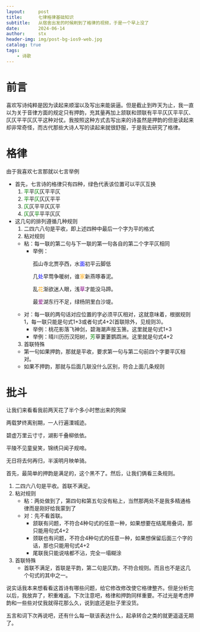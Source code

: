 ```yaml
---
layout:     post
title:      七律格律基础知识
subtitle:   从宿舍出发的时候刷到了格律的视频，于是一个早上没了
date:       2024-06-14
author:     stx
header-img: img/post-bg-ios9-web.jpg
catalog: true
tags:
    - 诗歌
---
```


# 前言
喜欢写诗纯粹是因为读起来顺溜以及写出来能装逼。但是截止到昨天为止，我一直以为关于音律方面的规定只有押韵，充其量再加上颔联和颈联有平平仄仄平平仄、仄仄平平仄仄平这种对仗。我按照这种方式去写出来的诗虽然是押韵的但是读起来却非常奇怪，而古代那些大诗人写的读起来就很舒服，于是我去研究了格律。

# 格律
由于我喜欢七言那就以七言举例
- 首先，七言诗的格律只有四种，绿色代表该位置可以平仄互换
  1. <font color=green>平</font>平<font color=green>仄</font>仄平平仄
  2. <font color=green>平</font>平<font color=green>仄</font>仄仄平平
  3. <font color=green>仄</font>仄平平仄仄平
  4. <font color=green>仄</font>仄<font color=green>平</font>平平仄仄
- 这几句的排列遵循几种规则
  1. 二四六八句是平收，即上述四种中最后一个字为平的格式
  2. 粘对规则
    - 粘：每一联的第二句与下一联的第一句各自的第二个字平仄相同
      - 举例：<p align="left">孤山寺北贾亭西，水<font color=blue>面</font>初平云脚低</p><p align="left">几<font color=blue>处</font>早莺争暖树，谁<font color=orange>家</font>新燕啄春泥。</p><p align="left">乱<font color=orange>花</font>渐欲迷人眼，浅<font color=purple>草</font>才能没马蹄。</p><p align="left">最<font color=purple>爱</font>湖东行不足，绿杨阴里白沙堤。</p>
    - 对：每一联的两句话对应位置的字必须平仄相对，这就意味着，根据规则1，每一联只能是句式1+3或者句式4+2(首联除外，见规则3)。
      - 举例：桃花影落飞神剑，碧海潮声按玉箫。这里就是句式1+3
      - 举例：晴川历历汉阳树，<font color=green>芳</font>草萋萋鹦鹉洲。这里就是句式4+2
  3.  首联特殊
    - 第一句如果押韵，那就是平收，要求第一句与第二句前四个字要平仄相对。
    - 如果不押韵，那就与后面几联没什么区别，符合上面几条规则

# 批斗
让我们来看看我前两天花了半个多小时憋出来的狗屎
<p align="left">两载梦终离别期，一人行遍溧城迹。</p><p align="left">碧虚万里云寸寸，湖影千叠柳依依。</p><p align="left">平陵不见童叟笑，锦绣只闻子规啼。</p><p align="left">无日将去何再归，半溪明月映单骑。</p>
首先，最简单的押韵是满足的，这个黑不了。然后，让我们俩看三条规则。

1. 二四六八句是平收。首联不满足。
2. 粘对规则
   - 粘：两处做到了，第四句和第五句没有粘上，当然那两处不是我多精通格律而是刚好给我蒙到了
   - 对：先不看首联。
     - 颔联有问题，不符合4种句式的任意一种，如果想要在结尾用叠词，那只能用句式4+2
     - 颈联也有问题，不符合4种句式的任意一种，如果想保留后面三个字的话，那也只能用句式4+2
     - 尾联我只能说啥都不沾，完全一塌糊涂
3. 首联特殊
   - 首联不满足，首联是平韵，第二句是仄韵，不符合规则。而且也不是这几个句式的其中之一。

说实话我本来想看看这首诗有哪些问题，给它修改修改使它格律整齐。但是分析完以后，我放弃了，积重难返。下次注意吧，格律和押韵同样重要。不过光是考虑押韵和一些些对仗我就得花那么久，说到底还是肚子里没货。

五言和词下次再说吧，还有什么每一联该表达什么，起承转合之类的就更遥遥无期了。
